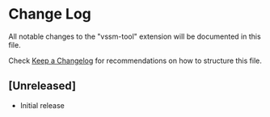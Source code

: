 # Change Log

All notable changes to the "vssm-tool" extension will be documented in this file.

Check [Keep a Changelog](http://keepachangelog.com/) for recommendations on how to structure this file.

## [Unreleased]

- Initial release